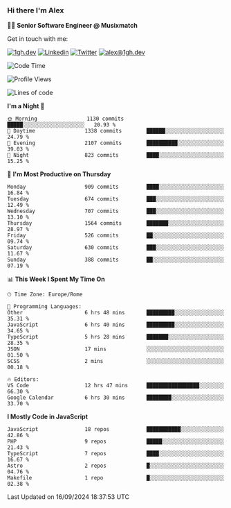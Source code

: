 ### Hi there I'm Alex

👨‍💻 __Senior Software Engineer @ Musixmatch__

Get in touch with me:

[![1gh.dev](https://img.shields.io/static/v1?label=1gh.dev&message=%20&color=red&logo=&style=flat-square&logoColor=white)](https://www.1gh.dev/)
[![Linkedin](https://img.shields.io/static/v1?label=Linkedin&message=%20&color=blue&logo=Linkedin&style=flat-square&logoColor=white)](https://linkedin.com/in/alexghirelli)
[![Twitter](https://img.shields.io/static/v1?label=Twitter&message=%20&color=blue&logo=Twitter&style=flat-square&logoColor=white)](https://twitter.com/alexGhirelli)
[![alex@1gh.dev](https://img.shields.io/static/v1?label=alex@1gh.dev&message=%20&color=red&logo=gmail&style=flat-square&logoColor=white)](mailto:alex@1gh.dev)

<!--START_SECTION:waka-->
![Code Time](http://img.shields.io/badge/Code%20Time-8%2C106%20hrs%2059%20mins-blue)

![Profile Views](http://img.shields.io/badge/Profile%20Views-0-blue)

![Lines of code](https://img.shields.io/badge/From%20Hello%20World%20I%27ve%20Written-25.8%20million%20lines%20of%20code-blue)

**I'm a Night 🦉** 

```text
🌞 Morning                1130 commits        █████░░░░░░░░░░░░░░░░░░░░   20.93 % 
🌆 Daytime                1338 commits        ██████░░░░░░░░░░░░░░░░░░░   24.79 % 
🌃 Evening                2107 commits        ██████████░░░░░░░░░░░░░░░   39.03 % 
🌙 Night                  823 commits         ████░░░░░░░░░░░░░░░░░░░░░   15.25 % 
```
📅 **I'm Most Productive on Thursday** 

```text
Monday                   909 commits         ████░░░░░░░░░░░░░░░░░░░░░   16.84 % 
Tuesday                  674 commits         ███░░░░░░░░░░░░░░░░░░░░░░   12.49 % 
Wednesday                707 commits         ███░░░░░░░░░░░░░░░░░░░░░░   13.10 % 
Thursday                 1564 commits        ███████░░░░░░░░░░░░░░░░░░   28.97 % 
Friday                   526 commits         ██░░░░░░░░░░░░░░░░░░░░░░░   09.74 % 
Saturday                 630 commits         ███░░░░░░░░░░░░░░░░░░░░░░   11.67 % 
Sunday                   388 commits         ██░░░░░░░░░░░░░░░░░░░░░░░   07.19 % 
```


📊 **This Week I Spent My Time On** 

```text
🕑︎ Time Zone: Europe/Rome

💬 Programming Languages: 
Other                    6 hrs 48 mins       █████████░░░░░░░░░░░░░░░░   35.31 % 
JavaScript               6 hrs 40 mins       █████████░░░░░░░░░░░░░░░░   34.65 % 
TypeScript               5 hrs 28 mins       ███████░░░░░░░░░░░░░░░░░░   28.35 % 
JSON                     17 mins             ░░░░░░░░░░░░░░░░░░░░░░░░░   01.50 % 
SCSS                     2 mins              ░░░░░░░░░░░░░░░░░░░░░░░░░   00.18 % 

🔥 Editors: 
VS Code                  12 hrs 47 mins      █████████████████░░░░░░░░   66.30 % 
Google Calendar          6 hrs 30 mins       ████████░░░░░░░░░░░░░░░░░   33.70 % 
```

**I Mostly Code in JavaScript** 

```text
JavaScript               18 repos            ███████████░░░░░░░░░░░░░░   42.86 % 
PHP                      9 repos             █████░░░░░░░░░░░░░░░░░░░░   21.43 % 
TypeScript               7 repos             ████░░░░░░░░░░░░░░░░░░░░░   16.67 % 
Astro                    2 repos             █░░░░░░░░░░░░░░░░░░░░░░░░   04.76 % 
Makefile                 1 repo              █░░░░░░░░░░░░░░░░░░░░░░░░   02.38 % 
```




 Last Updated on 16/09/2024 18:37:53 UTC
<!--END_SECTION:waka-->
